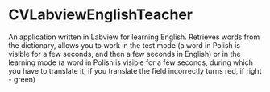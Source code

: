 # CVLabviewEnglishTeacher
An application written in Labview for learning English. Retrieves words from the dictionary, allows you to work in the test mode (a word in Polish is visible for a few seconds, and then a few seconds in English) or in the learning mode (a word in Polish is visible for a few seconds, during which you have to translate it, if you translate the field incorrectly turns red, if right - green)
